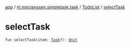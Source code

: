 [app](../../index.md) / [nl.mpcjanssen.simpletask.task](../index.md) / [TodoList](index.md) / [selectTask](.)

# selectTask

`fun selectTask(item: `[`Task`](../-task/index.md)`?): `[`Unit`](https://kotlinlang.org/api/latest/jvm/stdlib/kotlin/-unit/index.html)